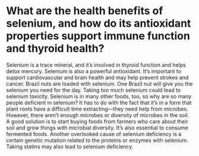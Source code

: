 # What are the health benefits of selenium, and how do its antioxidant properties support immune function and thyroid health?

Selenium is a trace mineral, and it’s involved in thyroid function and helps detox mercury. Selenium is also a powerful antioxidant. It’s important to support cardiovascular and brain health and may help prevent strokes and cancer. Brazil nuts are loaded with selenium. One Brazil nut will give you the selenium you need for the day. Taking too much selenium could lead to selenium toxicity. Selenium is in many other foods, too, so why are so many people deficient in selenium? It has to do with the fact that it’s in a form that plant roots have a difficult time extracting—they need help from microbes. However, there aren’t enough microbes or diversity of microbes in the soil. A good solution is to start buying foods from farmers who care about their soil and grow things with microbial diversity. It’s also essential to consume fermented foods. Another overlooked cause of selenium deficiency is a certain genetic mutation related to the proteins or enzymes with selenium. Taking statins may also lead to selenium deficiency.